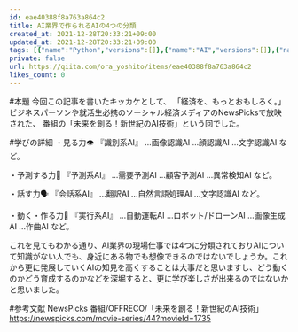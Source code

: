 ```yaml
---
id: eae40388f8a763a864c2
title: AI業界で作られるAIの4つの分類
created_at: 2021-12-28T20:33:21+09:00
updated_at: 2021-12-28T20:33:21+09:00
tags: [{"name":"Python","versions":[]},{"name":"AI","versions":[]},{"name":"学び","versions":[]}]
private: false
url: https://qiita.com/ora_yoshito/items/eae40388f8a763a864c2
likes_count: 0
---
```

 
      
#本題
今回この記事を書いたキッカケとして、
「経済を、もっとおもしろく。」ビジネスパーソンや就活生必携のソーシャル経済メディアのNewsPicksで放映された、
番組の「未来を創る！新世紀のAI技術」という回でした。

#学びの詳細
・見る力👁
『識別系AI』
...画像認識AI
...顔認識AI
...文字認識AI
など。

・予測する力🧠
『予測系AI』
...需要予測AI
...顧客予測AI
...異常検知AI
など。

・話す力🗣
『会話系AI』
...翻訳AI
...自然言語処理AI
...文字認識AI
など。

・動く・作る力💨
『実行系AI』
...自動運転AI
...ロボット/ドローンAI
...画像生成AI
...作曲AI
など。  

これを見てもわかる通り、AI業界の現場仕事では4つに分類されておりAIについて知識がない人でも、身近にある物でも想像できるのではないでしょうか。これから更に発展していくAIの知見を高くすることは大事だと思いますし、どう動くのかどう育成するのかなどを深堀すると、更に学び楽しさが出来るのではないかと思いました。

#参考文献
NewsPicks
番組/OFFRECO/「未来を創る！新世紀のAI技術」
https://newspicks.com/movie-series/44?movieId=1735
